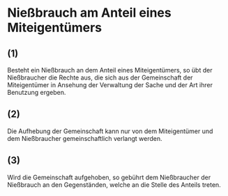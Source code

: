 # Nießbrauch am Anteil eines Miteigentümers



## (1)

 Besteht ein Nießbrauch an dem Anteil eines Miteigentümers, so übt der Nießbraucher die Rechte aus, die sich aus der Gemeinschaft der Miteigentümer in Ansehung der Verwaltung der Sache und der Art ihrer Benutzung ergeben.

## (2)

 Die Aufhebung der Gemeinschaft kann nur von dem Miteigentümer und dem Nießbraucher gemeinschaftlich verlangt werden.

## (3)

 Wird die Gemeinschaft aufgehoben, so gebührt dem Nießbraucher der Nießbrauch an den Gegenständen, welche an die Stelle des Anteils treten. 

